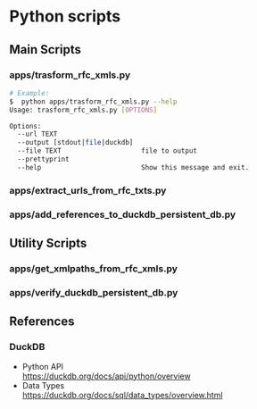 # Python scripts

## Main Scripts

### apps/trasform_rfc_xmls.py  

```bash
# Example:
$  python apps/trasform_rfc_xmls.py --help
Usage: trasform_rfc_xmls.py [OPTIONS]

Options:
  --url TEXT
  --output [stdout|file|duckdb]
  --file TEXT                    file to output
  --prettyprint
  --help                         Show this message and exit.
```

### apps/extract_urls_from_rfc_txts.py  


### apps/add_references_to_duckdb_persistent_db.py  


## Utility Scripts

### apps/get_xmlpaths_from_rfc_xmls.py  

### apps/verify_duckdb_persistent_db.py


## References

### DuckDB

* Python API  
  https://duckdb.org/docs/api/python/overview
* Data Types  
  https://duckdb.org/docs/sql/data_types/overview.html

